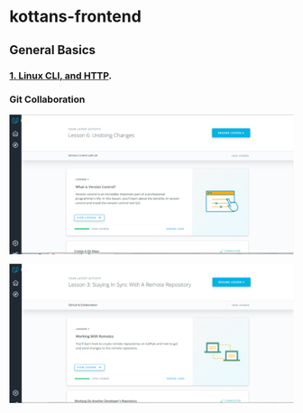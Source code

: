 # kottans-frontend

## General Basics

### [1. Linux CLI, and HTTP](task_linux_cli/LINUX_CLI.md).

### Git Collaboration

![Git Collaboration Screenshot](https://github.com/dmitriyivashchenko/kottans-frontend/blob/master/task_git_collaboration/Screenshot_2.png)

![Git Collaboration Screenshot](https://github.com/dmitriyivashchenko/kottans-frontend/blob/master/task_git_collaboration/Screenshot_3.png)

